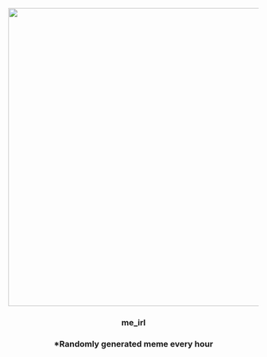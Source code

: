 <p align="center">
        <img src="https://i.redd.it/5l36r2ba1cx91.jpg" width="600" height="600">
        </p>
        <h3 align="center">me_irl</h3>
        <h3 align="center">*Randomly generated meme every hour</h3>
    